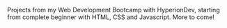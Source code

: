 Projects from my Web Development Bootcamp with HyperionDev, starting from complete beginner with HTML, CSS and Javascript. More to come!
